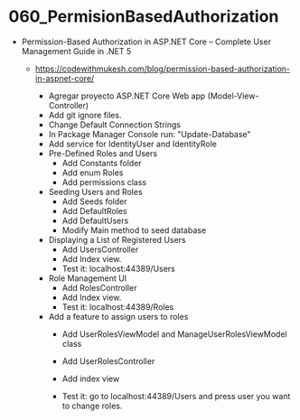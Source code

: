 # 060_PermisionBasedAuthorization

- Permission-Based Authorization in ASP.NET Core – Complete User Management Guide in .NET 5
	- https://codewithmukesh.com/blog/permission-based-authorization-in-aspnet-core/
		
		- Agregar proyecto ASP.NET Core Web app (Model-View-Controller)
		- Add git ignore files.
		- Change Default Connection Strings
		- In Package Manager Console run: "Update-Database"
		- Add service for IdentityUser and IdentityRole
		- Pre-Defined Roles and Users
			- Add Constants folder
			- Add enum Roles
			- Add permissions class
		- Seeding Users and Roles
			- Add Seeds folder
			- Add DefaultRoles
			- Add DefaultUsers
			- Modify Main method to seed database
		- Displaying a List of Registered Users
			- Add UsersController
			- Add Index view.
			- Test it: localhost:44389/Users
		- Role Management UI
			- Add RolesController
			- Add Index view.
			- Test it: localhost:44389/Roles
		- Add a feature to assign users to roles
			- Add UserRolesViewModel and ManageUserRolesViewModel class
			- Add UserRolesController
			- Add index view
			
			- Test it: go to localhost:44389/Users and press user you want to change roles.
		
